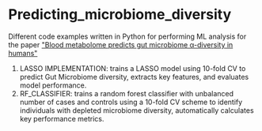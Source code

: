 # Predicting_microbiome_diversity
Different code examples written in Python for performing ML analysis for the paper ["Blood metabolome predicts gut microbiome α-diversity in humans"](https://www.nature.com/articles/s41587-019-0233-9)

1) LASSO IMPLEMENTATION: trains a LASSO model using 10-fold CV to predict Gut Microbiome diversity, extracts key features, and evaluates model performance.
2) RF_CLASSIFIER: trains a random forest classifier with unbalanced number of cases and controls using a 10-fold CV scheme to identify individuals with depleted microbiome diversity, automatically calculates key performance metrics.

